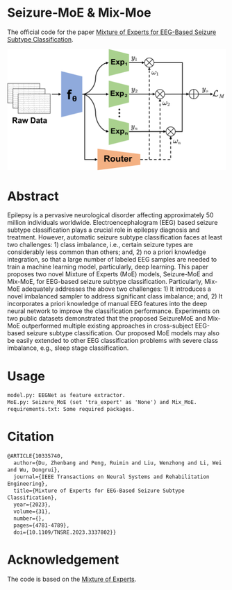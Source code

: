 # Seizure-MoE & Mix-Moe
The official code for the paper [Mixture of Experts for EEG-Based Seizure Subtype Classification](https://ieeexplore.ieee.org/document/10335740).
<p align="center">
<img width="600" alt="image" src="Figure1.png"> 
</p>

# Abstract
Epilepsy is a pervasive neurological disorder affecting approximately 50 million individuals worldwide. Electroencephalogram (EEG) based seizure subtype classification plays a crucial role in epilepsy diagnosis and treatment. However, automatic seizure subtype classification faces at least two challenges: 1) class imbalance, i.e., certain seizure types are considerably less common than others; and, 2) no a priori knowledge integration, so that a large number of labeled EEG samples are needed to train a machine learning model, particularly, deep learning. This paper proposes two novel Mixture of Experts (MoE) models, Seizure-MoE and Mix-MoE, for EEG-based seizure subtype classification. Particularly, Mix-MoE adequately addresses the above two challenges: 1) It introduces a novel imbalanced sampler to address significant class imbalance; and, 2) It incorporates a priori knowledge of manual EEG features into the deep neural network to improve the classification performance. Experiments on two public datasets demonstrated that the proposed SeizureMoE and Mix-MoE outperformed multiple existing approaches in cross-subject EEG-based seizure subtype classification. Our proposed MoE models may also be easily extended to other EEG classification problems with severe class imbalance, e.g., sleep stage classification.

# Usage
```
model.py: EEGNet as feature extractor.
MoE.py: Seizure_MoE (set 'tra_expert' as 'None') and Mix_MoE.
requirements.txt: Some required packages.
```

# Citation
```
@ARTICLE{10335740,
  author={Du, Zhenbang and Peng, Ruimin and Liu, Wenzhong and Li, Wei and Wu, Dongrui},
  journal={IEEE Transactions on Neural Systems and Rehabilitation Engineering}, 
  title={Mixture of Experts for EEG-Based Seizure Subtype Classification}, 
  year={2023},
  volume={31},
  number={},
  pages={4781-4789},
  doi={10.1109/TNSRE.2023.3337802}}
```

# Acknowledgement
The code is based on the [Mixture of Experts](https://github.com/davidmrau/mixture-of-experts).
